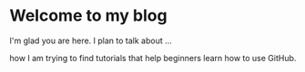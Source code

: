 # Welcome to my blog

I'm glad you are here. I plan to talk about ...

how I am trying to find tutorials that help beginners learn how to use GitHub.
